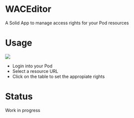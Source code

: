 # WACEditor

A Solid App to manage access rights for your Pod resources

# Usage

<img src=https://phochste.github.io/WACEditor/images/screen.png>

- Login into your Pod
- Select a resource URL
- Click on the table to set the appropiate rights

# Status

Work in progress

